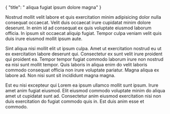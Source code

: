 {
  "title": " aliqua fugiat ipsum dolore magna"
}

Nostrud mollit velit labore et quis exercitation minim adipisicing dolor nulla consequat occaecat. Velit duis occaecat irure cupidatat minim dolore deserunt. In enim id ad consequat ex quis voluptate eiusmod laborum officia. In ipsum sit occaecat aliquip fugiat. Tempor culpa veniam velit quis duis irure eiusmod mollit ipsum aute.

Sint aliqua nisi mollit elit ut ipsum culpa. Amet ut exercitation nostrud eu ut ex exercitation labore deserunt qui. Consectetur ex sunt velit irure proident qui proident ea. Tempor tempor fugiat commodo laborum irure non nostrud ea nisi sunt mollit tempor. Quis laboris in aliqua enim do velit laboris commodo consequat officia non irure voluptate pariatur. Magna aliqua ex labore ad. Non nisi sunt sit incididunt magna magna.

Est eu nisi excepteur qui Lorem ea ipsum ullamco mollit sunt ipsum. Irure amet anim fugiat eiusmod. Elit eiusmod commodo voluptate minim do aliqua amet ut cupidatat sunt ad. Consectetur anim eiusmod exercitation nisi non duis exercitation do fugiat commodo quis in. Est duis anim esse et commodo.